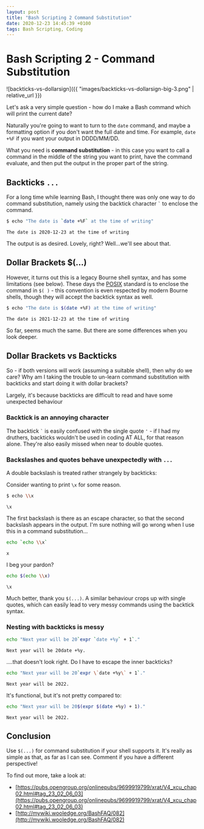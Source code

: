 ```yaml
---
layout: post
title: "Bash Scripting 2 Command Substitution"
date: 2020-12-23 14:45:39 +0100
tags: Bash Scripting, Coding
---
```


# Bash Scripting 2 - Command Substitution

![backticks-vs-dollarsign]({{ "images/backticks-vs-dollarsign-big-3.png" | relative_url }})

Let's ask a very simple question - how do I make a Bash command which will print the current date?

Naturally you're going to want to turn to the `date` command, and maybe a formatting option if you don't want the full date and time. For example, `date +%F` if you want your output in DDDD/MM/DD.

What you need is **command substitution** - in this case you want to call a command in the middle of the string you want to print, have the command evaluate, and then put the output in the proper part of the string.

Backticks `...`
---------------

For a long time while learning Bash, I thought there was only one way to do command substitution, namely using the backtick character `` ` `` to enclose the command.
```bash
$ echo "The date is `date +%F` at the time of writing"
```
```
The date is 2020-12-23 at the time of writing
```

The output is as desired. Lovely, right? Well...we'll see about that.

Dollar Brackets $(...)
----------------------

However, it turns out this is a legacy Bourne shell syntax, and has some limitations (see below). These days the [POSIX](https://opensource.com/article/19/7/what-posix-richard-stallman-explains) standard is to enclose the command in `$( )` - this convention is even respected by modern Bourne shells, though they will accept the backtick syntax as well.

```bash
$ echo "The date is $(date +%F) at the time of writing"
```
```
The date is 2021-12-23 at the time of writing
```

So far, seems much the same. But there are some differences when you look deeper.

Dollar Brackets vs Backticks
----------------------------

So - if both versions will work (assuming a suitable shell), then why do we care? Why am I taking the trouble to un-learn command substitution with backticks and start doing it with dollar brackets?

Largely, it's because backticks are difficult to read and have some unexpected behaviour

### Backtick is an annoying character

The backtick `` ` `` is easily confused with the single quote `'` - if I had my druthers, backticks wouldn't be used in coding AT ALL, for that reason alone. They're also easily missed when near to double quotes.

### Backslashes and quotes behave unexpectedly with `...`

A double backslash is treated rather strangely by backticks:

Consider wanting to print `\x` for some reason.
```bash
$ echo \\x
```
```
﻿\x
```

The first backslash is there as an escape character, so that the second backslash appears in the output. I'm sure nothing will go wrong when I use this in a command substitution...

```bash
echo `echo \\x`
```
```
x
```

I beg your pardon?

```bash
echo $(echo \\x)
```
```
\x
```

Much better, thank you `$(...)`. A similar behaviour crops up with single quotes, which can easily lead to very messy commands using the backtick syntax.

### Nesting with backticks is messy

```bash
echo "Next year will be 20`expr `date +%y` + 1`." 
```
```
Next year will be 20date +%y.
```

....that doesn't look right. Do I have to escape the inner backticks?

```bash
echo "Next year will be 20`expr \`date +%y\` + 1`." 
```
```
Next year will be 2022.
```

It's functional, but it's not pretty compared to:

```bash
echo "Next year will be 20$(expr $(date +%y) + 1)." 
```
```
Next year will be 2022.
```

Conclusion
----------

Use `$(...)` for command substitution if your shell supports it. It's really as simple as that, as far as I can see. Comment if you have a different perspective!

To find out more, take a look at:

*   [https://pubs.opengroup.org/onlinepubs/9699919799/xrat/V4_xcu_chap02.html#tag_23_02_06_03](https://pubs.opengroup.org/onlinepubs/9699919799/xrat/V4_xcu_chap02.html#tag_23_02_06_03)
*   [http://mywiki.wooledge.org/BashFAQ/082](http://mywiki.wooledge.org/BashFAQ/082)